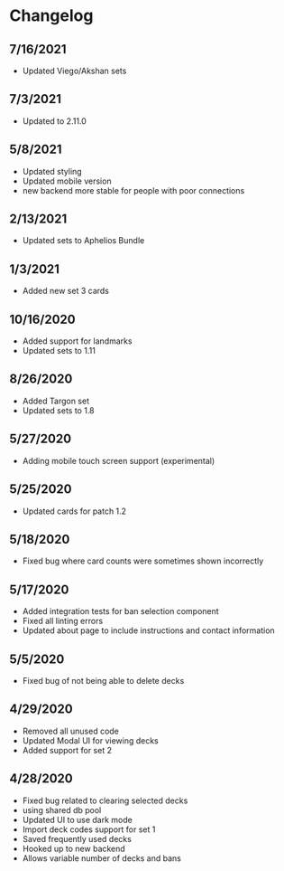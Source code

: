 # Changelog

## 7/16/2021
- Updated Viego/Akshan sets

## 7/3/2021
- Updated to 2.11.0

## 5/8/2021
- Updated styling
- Updated mobile version
- new backend more stable for people with poor connections

## 2/13/2021
- Updated sets to Aphelios Bundle

## 1/3/2021
- Added new set 3 cards

## 10/16/2020
- Added support for landmarks
- Updated sets to 1.11

## 8/26/2020
- Added Targon set
- Updated sets to 1.8

## 5/27/2020

- Adding mobile touch screen support (experimental)

## 5/25/2020

- Updated cards for patch 1.2

## 5/18/2020

- Fixed bug where card counts were sometimes shown incorrectly

## 5/17/2020

- Added integration tests for ban selection component
- Fixed all linting errors
- Updated about page to include instructions and contact information

## 5/5/2020

- Fixed bug of not being able to delete decks

## 4/29/2020

- Removed all unused code
- Updated Modal UI for viewing decks
- Added support for set 2

## 4/28/2020

- Fixed bug related to clearing selected decks
- using shared db pool
- Updated UI to use dark mode
- Import deck codes support for set 1
- Saved frequently used decks
- Hooked up to new backend
- Allows variable number of decks and bans
